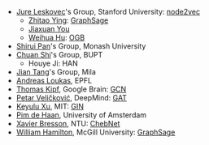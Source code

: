 - [Jure Leskovec](https://cs.stanford.edu/people/jure/)'s Group, Stanford University: [node2vec](https://github.com/aditya-grover/node2vec)
  - [Zhitao Ying](https://cs.stanford.edu/people/rexy/): [GraphSage](https://github.com/williamleif/GraphSAGE)
  - [Jiaxuan You](https://cs.stanford.edu/~jiaxuan/)
  - [Weihua Hu](http://web.stanford.edu/~weihuahu/): [OGB](https://ogb.stanford.edu/)
- [Shirui Pan](https://shiruipan.github.io/)'s Group, Monash University
- [Chuan Shi](http://www.shichuan.org/ShiChuan_ch.html)'s Group, BUPT
  - Houye Ji: HAN
- [Jian Tang](https://jian-tang.com/)'s Group, Mila
- [Andreas Loukas](https://andreasloukas.blog/), EPFL
- [Thomas Kipf](http://tkipf.github.io/), Google Brain: [GCN](https://github.com/tkipf/gcn)
- [Petar Veličković](https://petar-v.com/), DeepMind: [GAT](https://github.com/PetarV-/GAT)
- [Keyulu Xu](https://people.csail.mit.edu/keyulux/), MIT: [GIN](https://github.com/weihua916/powerful-gnns)
- [Pim de Haan](https://pimdehaan.com/), University of Amsterdam
- [Xavier Bresson](http://www.ntu.edu.sg/home/xbresson), NTU: [ChebNet](https://github.com/xbresson/spectral_graph_convnets)
- [William Hamilton](https://williamleif.github.io/), McGill University: [GraphSage](https://github.com/williamleif/GraphSAGE)